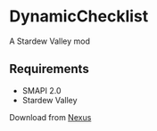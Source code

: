# DynamicChecklist
A Stardew Valley mod

## Requirements

* SMAPI 2.0
* Stardew Valley

Download from [Nexus](https://www.nexusmods.com/stardewvalley/mods/1145)
